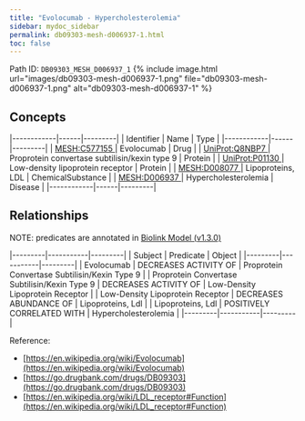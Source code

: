 ```yaml
---
title: "Evolocumab - Hypercholesterolemia"
sidebar: mydoc_sidebar
permalink: db09303-mesh-d006937-1.html
toc: false 
---
```



Path ID: `DB09303_MESH_D006937_1`
{% include image.html url="images/db09303-mesh-d006937-1.png" file="db09303-mesh-d006937-1.png" alt="db09303-mesh-d006937-1" %}

## Concepts

|------------|------|---------|
| Identifier | Name | Type    |
|------------|------|---------|
| <a href="https://identifiers.org/MESH:C577155">MESH:C577155 </a> | Evolocumab | Drug |
| <a href="https://identifiers.org/UniProt:Q8NBP7">UniProt:Q8NBP7 </a> | Proprotein convertase subtilisin/kexin type 9 | Protein |
| <a href="https://identifiers.org/UniProt:P01130">UniProt:P01130 </a> | Low-density lipoprotein receptor | Protein |
| <a href="https://identifiers.org/MESH:D008077">MESH:D008077 </a> | Lipoproteins, LDL | ChemicalSubstance |
| <a href="https://identifiers.org/MESH:D006937">MESH:D006937 </a> | Hypercholesterolemia | Disease |
|------------|------|---------|

## Relationships


NOTE: predicates are annotated in <a href="https://github.com/biolink/biolink-model/releases/tag/v1.3.0">Biolink Model (v1.3.0)</a>

|---------|-----------|---------|
| Subject | Predicate | Object  |
|---------|-----------|---------|
| Evolocumab | DECREASES ACTIVITY OF | Proprotein Convertase Subtilisin/Kexin Type 9 |
| Proprotein Convertase Subtilisin/Kexin Type 9 | DECREASES ACTIVITY OF | Low-Density Lipoprotein Receptor |
| Low-Density Lipoprotein Receptor | DECREASES ABUNDANCE OF | Lipoproteins, Ldl |
| Lipoproteins, Ldl | POSITIVELY CORRELATED WITH | Hypercholesterolemia |
|---------|-----------|---------|

Reference: 
  - [https://en.wikipedia.org/wiki/Evolocumab](https://en.wikipedia.org/wiki/Evolocumab)
  - [https://go.drugbank.com/drugs/DB09303](https://go.drugbank.com/drugs/DB09303)
  - [https://en.wikipedia.org/wiki/LDL_receptor#Function](https://en.wikipedia.org/wiki/LDL_receptor#Function)
